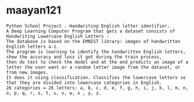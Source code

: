 # maayan121
 
    Python School Project - Handwriting English letter identifier.
    A Deep Learning Computer Program that gets a dataset consists of Handwriting Lowercase English Letters -
    The database is based on the EMNIST library: images of handwritten English letters a-z.
    The program is learning to identify the handwritten English letters, show the accuracy and loss it got during the train process,
    then do test to check the model and at the end predicts an image of a letter the user want or a random letter image from the dataset, or from new images.
    It does it using classification. Classifies the lowercase letters so that they are divided into lowercase categories in English.
    26 categories = 26 letters: a, b, c, d, e, f, g, h, i, j, k, l, m, n, o, p, q, r, s, t, u, v, w, x , y, z.
  
